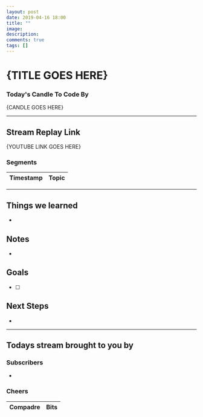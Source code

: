 ```yaml
---
layout: post
date: 2019-04-16 18:00
title: ""
image: 
description: 
comments: true
tags: []
---
```


# {TITLE GOES HERE}

### Today's Candle To Code By

{CANDLE GOES HERE}

---

## Stream Replay Link

{YOUTUBE LINK GOES HERE}

### Segments

Timestamp | Topic
--- | ---


---

## Things we learned

- 

## Notes

- 

## Goals

- [ ] 

## Next Steps

- 

---

## Todays stream brought to you by

### Subscribers

- 

### Cheers

Compadre | Bits
--- | ---

